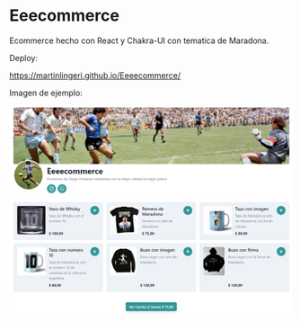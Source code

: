 # Eeecommerce

Ecommerce hecho con React y Chakra-UI con tematica de Maradona.

Deploy:

https://martinlingeri.github.io/Eeeecommerce/

Imagen de ejemplo:

![demo](src/images/ecommerceDemo.png)

